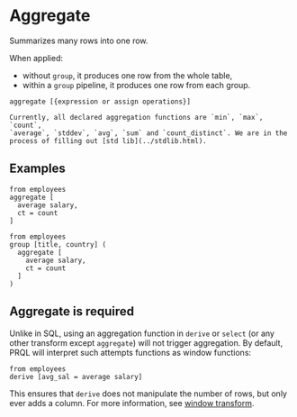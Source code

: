 # Aggregate

Summarizes many rows into one row.

When applied:

- without `group`, it produces one row from the whole table,
- within a `group` pipeline, it produces one row from each group.

```prql_no_test
aggregate [{expression or assign operations}]
```

```admonish note
Currently, all declared aggregation functions are `min`, `max`, `count`, 
`average`, `stddev`, `avg`, `sum` and `count_distinct`. We are in the 
process of filling out [std lib](../stdlib.html).
```

## Examples

```prql
from employees
aggregate [
  average salary,
  ct = count
]
```

```prql
from employees
group [title, country] (
  aggregate [
    average salary,
    ct = count
  ]
)
```

## Aggregate is required

Unlike in SQL, using an aggregation function in `derive` or `select` (or any
other transform except `aggregate`) will not trigger aggregation. By default,
PRQL will interpret such attempts functions as window functions:

```prql
from employees
derive [avg_sal = average salary]
```

This ensures that `derive` does not manipulate the number of rows, but only ever
adds a column. For more information, see [window transform](./window.md).
